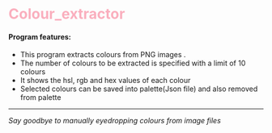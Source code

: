 # <span style="color: #FAAFBE">Colour_extractor</span>

#### Program features:
* This program extracts colours from PNG images .
* The number of colours to be extracted is specified with a limit of 10 colours 
* It shows the hsl, rgb and hex values of each colour 
* Selected colours can be saved into palette(Json file) and also removed from palette


***

_Say goodbye to manually eyedropping colours from image files_
